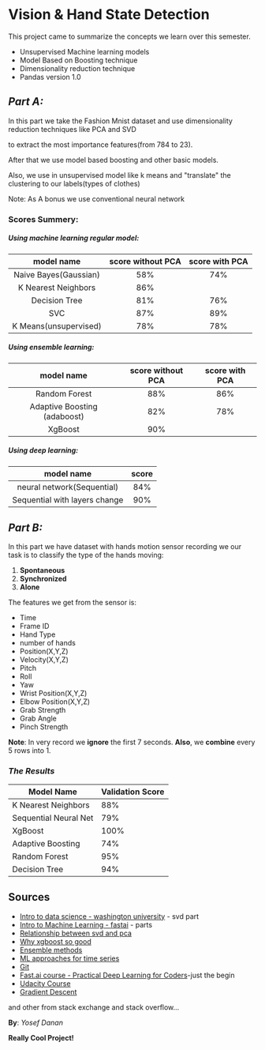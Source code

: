 # Vision & Hand State Detection

This project came to summarize the concepts we learn over this semester.

- Unsupervised Machine learning models
- Model Based on Boosting technique
- Dimensionality reduction technique
- Pandas version 1.0



## *Part A:*

In this part we take the Fashion Mnist dataset and use dimensionality reduction techniques like PCA and SVD

to extract the most importance features(from 784 to 23).

After that we use model based boosting and other basic models.

Also, we use in unsupervised model like k means and "translate" the clustering to our labels(types of clothes)

Note: As A bonus we use conventional neural network

### **Scores Summery**:



##### *Using machine learning regular model:*



|      model name       | score without PCA | score with PCA |
| :-------------------: | :---------------: | :------------: |
| Naive Bayes(Gaussian) |        58%        |      74%       |
|  K Nearest Neighbors  |        86%        |                |
|     Decision Tree     |        81%        |      76%       |
|          SVC          |        87%        |      89%       |
| K Means(unsupervised) |        78%        |      78%       |



##### *Using ensemble learning:*



|          model name          | score without PCA | score with PCA |
| :--------------------------: | :---------------: | :------------: |
|        Random Forest         |        88%        |      86%       |
| Adaptive Boosting (adaboost) |        82%        |      78%       |
|           XgBoost            |        90%        |                |



##### *Using deep learning:*



|          model name           | score |
| :---------------------------: | :---: |
|  neural network(Sequential)   |  84%  |
| Sequential with layers change |  90%  |





## *Part B:*

In this part we have dataset with hands motion sensor recording we our task is to classify the type of the hands moving:

1. **Spontaneous** 
2. **Synchronized**
3. **Alone**



The features we get from the sensor is:

- Time
- Frame ID 
- Hand Type
- number of hands
- Position(X,Y,Z)
- Velocity(X,Y,Z)
- Pitch
- Roll
- Yaw
- Wrist Position(X,Y,Z)
- Elbow Position(X,Y,Z)
- Grab Strength
- Grab Angle
- Pinch Strength

**Note**: In very record we **ignore** the first 7 seconds. **Also**, we **combine** every 5 rows into 1.



### *The Results*



| Model Name            | Validation Score |
| --------------------- | ---------------- |
| K Nearest Neighbors   | 88%              |
| Sequential Neural Net | 79%              |
| XgBoost               | 100%             |
| Adaptive Boosting     | 74%              |
| Random Forest         | 95%              |
| Decision Tree         | 94%              |



## Sources

- [Intro to data science - washington university](https://www.youtube.com/playlist?list=PLMrJAkhIeNNQV7wi9r7Kut8liLFMWQOXn) - svd part
- [Intro to Machine Learning - fastai](https://www.youtube.com/watch?v=CzdWqFTmn0Y&list=PLfYUBJiXbdtSyktd8A_x0JNd6lxDcZE96) - parts
- [Relationship between svd and pca](https://stats.stackexchange.com/questions/134282/relationship-between-svd-and-pca-how-to-use-svd-to-perform-pca) 
- [Why xgboost so good](https://medium.com/analytics-vidhya/what-makes-xgboost-so-extreme-e1544a4433bb)
- [Ensemble methods](https://towardsdatascience.com/ensemble-methods-bagging-boosting-and-stacking-c9214a10a205)
- [ML approaches for time series](https://towardsdatascience.com/ml-approaches-for-time-series-4d44722e48fe)
- [Git](https://missing.csail.mit.edu/2020/version-control/)
- [Fast.ai course - Practical Deep Learning for Coders](https://www.youtube.com/watch?v=Th_ckFbc6bI&list=PLCdvEQLhYkYm1y0Ufn1FvmfL5pDpadkZN)-just the begin
- [Udacity Course](https://classroom.udacity.com/courses/ud262)
- [Gradient Descent](https://www.youtube.com/watch?v=sDv4f4s2SB8)

and other from stack exchange and stack overflow...

**By**: *Yosef Danan*

**Really Cool Project!**

